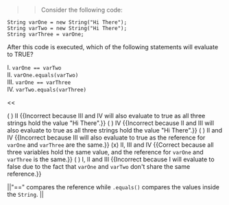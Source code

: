 >>Consider the following code:

```
String varOne = new String("Hi There");
String varTwo = new String("Hi There");
String varThree = varOne;
```

<p>After this code is executed, which of the following statements will evaluate to TRUE?</p>
<p>I. <code>varOne == varTwo</code><br/>
II. <code>varOne.equals(varTwo)</code><br/>
III. <code>varOne == varThree</code><br/>
IV. <code>varTwo.equals(varThree)</code></p><<

( ) II {{Incorrect because III and IV will also evaluate to true as all three strings hold the value "Hi There".}}
( ) IV {{Incorrect because II and III will also evaluate to true as all three strings hold the value "Hi There".}}
( ) II and IV {{Incorrect because III will also evaluate to true as the reference for <code>varOne</code> and <code>varThree</code> are the same.}}
(x) II, III and IV {{Correct because all three variables hold the same value, and the reference for <code>varOne</code> and <code>varThree</code> is the same.}}
( ) I, II and III {{Incorrect because I will evaluate to false due to the fact that <code>varOne</code> and <code>varTwo</code> don't share the same reference.}}

||"==" compares the reference while <code>.equals()</code> compares the values inside the <code>String</code>. ||
